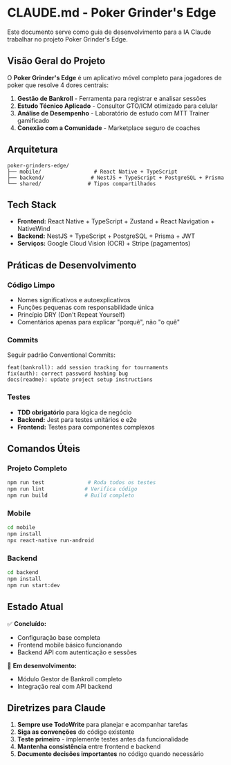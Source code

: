 # CLAUDE.md - Poker Grinder's Edge

Este documento serve como guia de desenvolvimento para a IA Claude trabalhar no projeto Poker Grinder's Edge.

## Visão Geral do Projeto

O **Poker Grinder's Edge** é um aplicativo móvel completo para jogadores de poker que resolve 4 dores centrais:

1. **Gestão de Bankroll** - Ferramenta para registrar e analisar sessões
2. **Estudo Técnico Aplicado** - Consultor GTO/ICM otimizado para celular
3. **Análise de Desempenho** - Laboratório de estudo com MTT Trainer gamificado
4. **Conexão com a Comunidade** - Marketplace seguro de coaches

## Arquitetura

```
poker-grinders-edge/
├── mobile/                 # React Native + TypeScript
├── backend/               # NestJS + TypeScript + PostgreSQL + Prisma
└── shared/               # Tipos compartilhados
```

## Tech Stack

- **Frontend:** React Native + TypeScript + Zustand + React Navigation + NativeWind
- **Backend:** NestJS + TypeScript + PostgreSQL + Prisma + JWT
- **Serviços:** Google Cloud Vision (OCR) + Stripe (pagamentos)

## Práticas de Desenvolvimento

### Código Limpo
- Nomes significativos e autoexplicativos
- Funções pequenas com responsabilidade única
- Princípio DRY (Don't Repeat Yourself)
- Comentários apenas para explicar "porquê", não "o quê"

### Commits
Seguir padrão Conventional Commits:
```
feat(bankroll): add session tracking for tournaments
fix(auth): correct password hashing bug
docs(readme): update project setup instructions
```

### Testes
- **TDD obrigatório** para lógica de negócio
- **Backend:** Jest para testes unitários e e2e
- **Frontend:** Testes para componentes complexos

## Comandos Úteis

### Projeto Completo
```bash
npm run test              # Roda todos os testes
npm run lint             # Verifica código
npm run build            # Build completo
```

### Mobile
```bash
cd mobile
npm install
npx react-native run-android
```

### Backend
```bash
cd backend
npm install
npm run start:dev
```

## Estado Atual

✅ **Concluído:**
- Configuração base completa
- Frontend mobile básico funcionando
- Backend API com autenticação e sessões

🚧 **Em desenvolvimento:**
- Módulo Gestor de Bankroll completo
- Integração real com API backend

## Diretrizes para Claude

1. **Sempre use TodoWrite** para planejar e acompanhar tarefas
2. **Siga as convenções** do código existente
3. **Teste primeiro** - implemente testes antes da funcionalidade
4. **Mantenha consistência** entre frontend e backend
5. **Documente decisões importantes** no código quando necessário